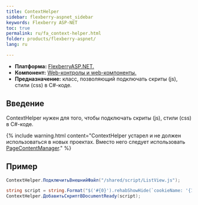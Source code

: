 ```yaml
---
title: ContextHelper
sidebar: flexberry-aspnet_sidebar
keywords: Flexberry ASP-NET
toc: true
permalink: ru/fa_context-helper.html
folder: products/flexberry-aspnet/
lang: ru

---
```


* **Платформа:** [FlexberryASP.NET.](fa_flexberry-asp-net.html)
* **Компонент:** [Web-контролы и web-компоненты.](fa_web-controls.html)
* **Предназначение:** класс, позволяющий подключать скриты (js), стили (css) в C#-коде.

## Введение

ContextHelper нужен для того, чтобы подключать скриты (js), стили (css) в C#-коде.

{% include warning.html content="ContextHelper устарел и не должен использоваться в новых проектах. Вместо него следует использовать [PageContentManager](fa_page-content-manager.html)." %}

## Пример

```cs
ContextHelper.ПодключитьВнешнийФайл("/shared/script/ListView.js");

string script = string.Format("$('#{0}').rehabShowHide(`cookieName: '{1}'`);", ClientID, CookieName);
ContextHelper.ДобавитьСкриптВDocumentReady(script);
```
